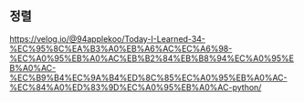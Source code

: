 ## 정렬 
https://velog.io/@94applekoo/Today-I-Learned-34-%EC%95%8C%EA%B3%A0%EB%A6%AC%EC%A6%98-%EC%A0%95%EB%A0%AC%EB%B2%84%EB%B8%94%EC%A0%95%EB%A0%AC-%EC%B9%B4%EC%9A%B4%ED%8C%85%EC%A0%95%EB%A0%AC-%EC%84%A0%ED%83%9D%EC%A0%95%EB%A0%AC-python/